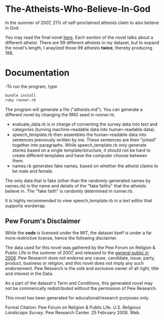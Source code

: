 # The-Atheists-Who-Believe-In-God
In the summer of 2007, 21% of self-proclaimed atheists claim to also believe in God.

You may read the final novel [here](atheists.md). Each section of the novel talks about a different atheist. There are 99 different atheists in my dataset, but to expand the novel's length, I anaylzed those 99 atheists **twice**, thereby producing 198.

# Documentation
-To run the program, type
```bash
bundle install
ruby runner.rb
```

The program will generate a file ("atheists.md"). You can generate a different novel by changing the RNG seed in runner.rb.

- evaluate_data.rb is in charge of converting the survey data into text and categories (turning machine-readable data into human-readable data).
- speech_template.rb then assembles the human-readable data into sentences previously written by me. These sentences are then "joined" together into paragraphs. While speech_template.rb only generate stories based on a single template/structure, it should not be hard to create different templates and have the computer choose between them.
- names.rb generates fake names, based on whether the atheist claims to be male and female.

The only data that is fake (other than the randomly-generated names by names.rb) is the name and details of the "fake faiths" that the atheists believe in. The "fake faith" is randomly determined in runner.rb.

It is highly recommended to view speech_template.rb in a text editor that supports wordwrap.

## Pew Forum's Disclaimer
While the **code** is licensed under the MIT, the dataset itself is under a far more restrictive license, hence the following disclaimer.

The data used for this novel was gathered by the Pew Forum on Religion & Public Life in the summer of 2007, and released to the [general public in 2008](http://www.pewforum.org/datasets/u-s-religious-landscape-survey/). Pew Research does not endorse any cause, candidate, issue, party, product, business or religion, and this novel does not imply any such endorsement. Pew Research is the sole and exclusive owner of all right, title and interest in the Data.

As a part of the dataset's Term and Conditions, this generated novel may not be commerically redistributed without the permission of Pew Research.

This novel has been generated for educational/research purposes only.

Formal Citation:
Pew Forum on Religion & Public Life. *U.S. Religious Landscape Survey*. Pew Research Center. 25 February 2008. Web.